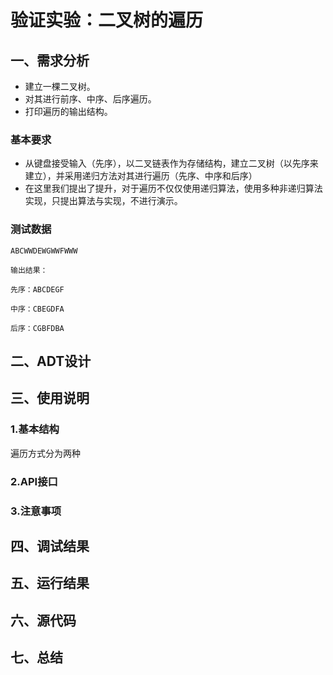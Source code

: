 # 验证实验：二叉树的遍历

## 一、需求分析

- 建立一棵二叉树。
- 对其进行前序、中序、后序遍历。
- 打印遍历的输出结构。

### 基本要求

- 从键盘接受输入（先序），以二叉链表作为存储结构，建立二叉树（以先序来建立），并采用递归方法对其进行遍历（先序、中序和后序）
- 在这里我们提出了提升，对于遍历不仅仅使用递归算法，使用多种非递归算法实现，只提出算法与实现，不进行演示。

### 测试数据

`ABCWWDEWGWWFWWW`

```
输出结果：

先序：ABCDEGF

中序：CBEGDFA

后序：CGBFDBA
```

## 二、ADT设计

## 三、使用说明

### 1.基本结构

遍历方式分为两种

### 2.API接口

### 3.注意事项

## 四、调试结果

## 五、运行结果

## 六、源代码

## 七、总结

